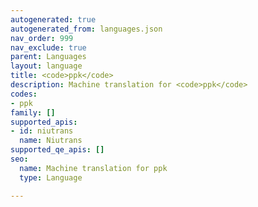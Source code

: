 ```yaml
---
autogenerated: true
autogenerated_from: languages.json
nav_order: 999
nav_exclude: true
parent: Languages
layout: language
title: <code>ppk</code>
description: Machine translation for <code>ppk</code>
codes:
- ppk
family: []
supported_apis:
- id: niutrans
  name: Niutrans
supported_qe_apis: []
seo:
  name: Machine translation for ppk
  type: Language

---
```


